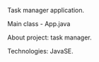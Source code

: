 Task manager application.

Main class - App.java

About project: task manager.

Technologies: JavaSE.